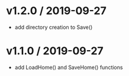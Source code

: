 
v1.2.0 / 2019-09-27
===================

  * add directory creation to Save()

v1.1.0 / 2019-09-27
===================

  * add LoadHome() and SaveHome() functions
